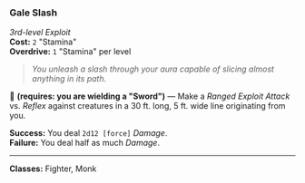 ### Gale Slash
*3rd-level Exploit*  
**Cost:** `2` "Stamina"  
**Overdrive:** `1` "Stamina" per level  

> *You unleash a slash through your aura capable of slicing almost anything in its path.*

🔷 **(requires: you are wielding a "Sword")** — Make a *Ranged Exploit Attack* vs. *Reflex* against creatures in a 30 ft. long, 5 ft. wide line originating from you.

**Success:** You deal `2d12 [force]` *Damage*.  
**Failure:** You deal half as much *Damage*.  

---

**Classes:** Fighter, Monk
